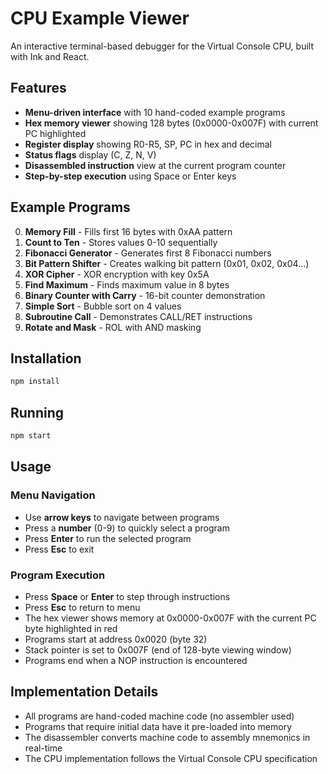 # CPU Example Viewer

An interactive terminal-based debugger for the Virtual Console CPU, built with Ink and React.

## Features

- **Menu-driven interface** with 10 hand-coded example programs
- **Hex memory viewer** showing 128 bytes (0x0000-0x007F) with current PC highlighted
- **Register display** showing R0-R5, SP, PC in hex and decimal
- **Status flags** display (C, Z, N, V)
- **Disassembled instruction** view at the current program counter
- **Step-by-step execution** using Space or Enter keys

## Example Programs

0. **Memory Fill** - Fills first 16 bytes with 0xAA pattern
1. **Count to Ten** - Stores values 0-10 sequentially
2. **Fibonacci Generator** - Generates first 8 Fibonacci numbers
3. **Bit Pattern Shifter** - Creates walking bit pattern (0x01, 0x02, 0x04...)
4. **XOR Cipher** - XOR encryption with key 0x5A
5. **Find Maximum** - Finds maximum value in 8 bytes
6. **Binary Counter with Carry** - 16-bit counter demonstration
7. **Simple Sort** - Bubble sort on 4 values
8. **Subroutine Call** - Demonstrates CALL/RET instructions
9. **Rotate and Mask** - ROL with AND masking

## Installation

```bash
npm install
```

## Running

```bash
npm start
```

## Usage

### Menu Navigation
- Use **arrow keys** to navigate between programs
- Press a **number** (0-9) to quickly select a program
- Press **Enter** to run the selected program
- Press **Esc** to exit

### Program Execution
- Press **Space** or **Enter** to step through instructions
- Press **Esc** to return to menu
- The hex viewer shows memory at 0x0000-0x007F with the current PC byte highlighted in red
- Programs start at address 0x0020 (byte 32)
- Stack pointer is set to 0x007F (end of 128-byte viewing window)
- Programs end when a NOP instruction is encountered

## Implementation Details

- All programs are hand-coded machine code (no assembler used)
- Programs that require initial data have it pre-loaded into memory
- The disassembler converts machine code to assembly mnemonics in real-time
- The CPU implementation follows the Virtual Console CPU specification
